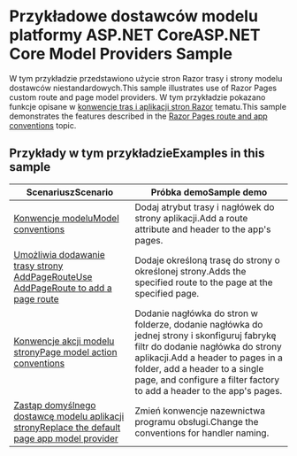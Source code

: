 # <a name="aspnet-core-model-providers-sample"></a><span data-ttu-id="88084-101">Przykładowe dostawców modelu platformy ASP.NET Core</span><span class="sxs-lookup"><span data-stu-id="88084-101">ASP.NET Core Model Providers Sample</span></span>

<span data-ttu-id="88084-102">W tym przykładzie przedstawiono użycie stron Razor trasy i strony modelu dostawców niestandardowych.</span><span class="sxs-lookup"><span data-stu-id="88084-102">This sample illustrates use of Razor Pages custom route and page model providers.</span></span> <span data-ttu-id="88084-103">W tym przykładzie pokazano funkcje opisane w [konwencje tras i aplikacji stron Razor](https://docs.microsoft.com/aspnet/core/razor-pages/razor-pages-convention-features) tematu.</span><span class="sxs-lookup"><span data-stu-id="88084-103">This sample demonstrates the features described in the [Razor Pages route and app conventions](https://docs.microsoft.com/aspnet/core/razor-pages/razor-pages-convention-features) topic.</span></span>

## <a name="examples-in-this-sample"></a><span data-ttu-id="88084-104">Przykłady w tym przykładzie</span><span class="sxs-lookup"><span data-stu-id="88084-104">Examples in this sample</span></span>

| <span data-ttu-id="88084-105">Scenariusz</span><span class="sxs-lookup"><span data-stu-id="88084-105">Scenario</span></span> | <span data-ttu-id="88084-106">Próbka demo</span><span class="sxs-lookup"><span data-stu-id="88084-106">Sample demo</span></span> |
| -------- | ----------- |
| [<span data-ttu-id="88084-107">Konwencje modelu</span><span class="sxs-lookup"><span data-stu-id="88084-107">Model conventions</span></span>](https://docs.microsoft.com/aspnet/core/razor-pages/razor-pages-conventions#model-conventions) | <span data-ttu-id="88084-108">Dodaj atrybut trasy i nagłówek do strony aplikacji.</span><span class="sxs-lookup"><span data-stu-id="88084-108">Add a route attribute and header to the app's pages.</span></span> |
| [<span data-ttu-id="88084-109">Umożliwia dodawanie trasy strony AddPageRoute</span><span class="sxs-lookup"><span data-stu-id="88084-109">Use AddPageRoute to add a page route</span></span>](https://docs.microsoft.com/aspnet/core/razor-pages/razor-pages-conventions#configure-a-page-route) | <span data-ttu-id="88084-110">Dodaje określoną trasę do strony o określonej strony.</span><span class="sxs-lookup"><span data-stu-id="88084-110">Adds the specified route to the page at the specified page.</span></span> |
| [<span data-ttu-id="88084-111">Konwencje akcji modelu strony</span><span class="sxs-lookup"><span data-stu-id="88084-111">Page model action conventions</span></span>](https://docs.microsoft.com/aspnet/core/razor-pages/razor-pages-conventions#page-model-action-conventions) | <span data-ttu-id="88084-112">Dodanie nagłówka do stron w folderze, dodanie nagłówka do jednej strony i skonfiguruj fabrykę filtr do dodanie nagłówka do strony aplikacji.</span><span class="sxs-lookup"><span data-stu-id="88084-112">Add a header to pages in a folder, add a header to a single page, and configure a filter factory to add a header to the app's pages.</span></span> |
| [<span data-ttu-id="88084-113">Zastąp domyślnego dostawcę modelu aplikacji strony</span><span class="sxs-lookup"><span data-stu-id="88084-113">Replace the default page app model provider</span></span>](https://docs.microsoft.com/aspnet/core/razor-pages/razor-pages-conventions#replace-the-default-page-app-model-provider) | <span data-ttu-id="88084-114">Zmień konwencje nazewnictwa programu obsługi.</span><span class="sxs-lookup"><span data-stu-id="88084-114">Change the conventions for handler naming.</span></span> |
